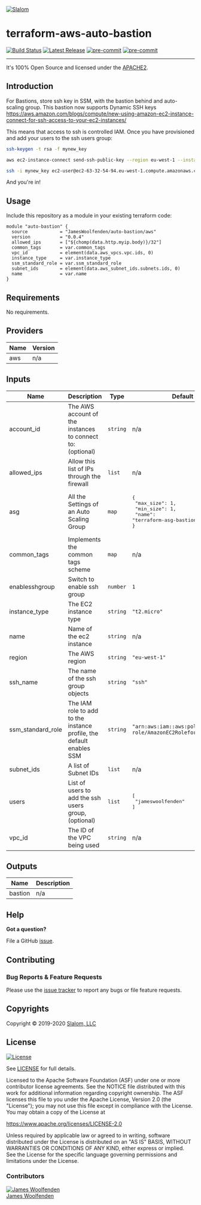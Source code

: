 [![Slalom][logo]](https://slalom.com)

# terraform-aws-auto-bastion

[![Build Status](https://github.com/JamesWoolfenden/terraform-aws-auto-bastion/workflows/Verify%20and%20Bump/badge.svg?branch=master)](https://github.com/JamesWoolfenden/terraform-aws-auto-bastion)
[![Latest Release](https://img.shields.io/github/release/JamesWoolfenden/terraform-aws-auto-bastion.svg)](https://github.com/JamesWoolfenden/terraform-aws-auto-bastion/releases/latest)
[![pre-commit](https://img.shields.io/badge/pre--commit-enabled-brightgreen?logo=pre-commit&logoColor=white)](https://github.com/pre-commit/pre-commit)
[![pre-commit](https://img.shields.io/badge/checkov-verified-brightgreen)](https://www.checkov.io/)

---

It's 100% Open Source and licensed under the [APACHE2](LICENSE).

## Introduction

For Bastions, store ssh key in SSM, with the bastion behind and auto-scaling group.
This bastion now supports Dynamic SSH keys <https://aws.amazon.com/blogs/compute/new-using-amazon-ec2-instance-connect-for-ssh-access-to-your-ec2-instances/>

This means that access to ssh is controlled IAM. Once you have provisioned and add your users to the ssh users group:

```bash
ssh-keygen -t rsa -f mynew_key

aws ec2-instance-connect send-ssh-public-key --region eu-west-1 --instance-id i-0e2f05807e67f0179 --availability-zone eu-west-1a --instance-os-user ec2-user --ssh-public-key file://mynew_key.pub

ssh -i mynew_key ec2-user@ec2-63-32-54-94.eu-west-1.compute.amazonaws.com
```

And you're in!

## Usage

Include this repository as a module in your existing terraform code:

```hcl
module "auto-bastion" {
  source            = "JamesWoolfenden/auto-bastion/aws"
  version           = "0.0.4"
  allowed_ips       = ["${chomp(data.http.myip.body)}/32"]
  common_tags       = var.common_tags
  vpc_id            = element(data.aws_vpcs.vpc.ids, 0)
  instance_type     = var.instance_type
  ssm_standard_role = var.ssm_standard_role
  subnet_ids        = element(data.aws_subnet_ids.subnets.ids, 0)
  name              = var.name
}
```

<!-- BEGINNING OF PRE-COMMIT-TERRAFORM DOCS HOOK -->
## Requirements

No requirements.

## Providers

| Name | Version |
|------|---------|
| aws | n/a |

## Inputs

| Name | Description | Type | Default | Required |
|------|-------------|------|---------|:--------:|
| account\_id | The AWS account of the instances to connect to:(optional) | `string` | n/a | yes |
| allowed\_ips | Allow this list of IPs through the firewall | `list` | n/a | yes |
| asg | All the Settings of an Auto Scaling Group | `map` | <pre>{<br>  "max_size": 1,<br>  "min_size": 1,<br>  "name": "terraform-asg-bastion"<br>}</pre> | no |
| common\_tags | Implements the common tags scheme | `map` | n/a | yes |
| enablesshgroup | Switch to enable ssh group | `number` | `1` | no |
| instance\_type | The EC2 instance type | `string` | `"t2.micro"` | no |
| name | Name of the ec2 instance | `string` | n/a | yes |
| region | The AWS region | `string` | `"eu-west-1"` | no |
| ssh\_name | The name of the ssh group objects | `string` | `"ssh"` | no |
| ssm\_standard\_role | The IAM role to add to the instance profile, the default enables SSM | `string` | `"arn:aws:iam::aws:policy/service-role/AmazonEC2RoleforSSM"` | no |
| subnet\_ids | A list of Subnet IDs | `list` | n/a | yes |
| users | List of users to add the ssh users group, (optional) | `list` | <pre>[<br>  "jameswoolfenden"<br>]</pre> | no |
| vpc\_id | The ID of the VPC being used | `string` | n/a | yes |

## Outputs

| Name | Description |
|------|-------------|
| bastion | n/a |

<!-- END OF PRE-COMMIT-TERRAFORM DOCS HOOK -->
## Help

**Got a question?**

File a GitHub [issue](https://github.com/JamesWoolfenden/terraform-auto-bastion/issues).

## Contributing

### Bug Reports & Feature Requests

Please use the [issue tracker](https://github.com/JamesWoolfenden/terraform-auto-bastion/issues) to report any bugs or file feature requests.

## Copyrights

Copyright © 2019-2020 [Slalom, LLC](https://slalom.com)

## License

[![License](https://img.shields.io/badge/License-Apache%202.0-blue.svg)](https://opensource.org/licenses/Apache-2.0)

See [LICENSE](LICENSE) for full details.

Licensed to the Apache Software Foundation (ASF) under one
or more contributor license agreements.  See the NOTICE file
distributed with this work for additional information
regarding copyright ownership.  The ASF licenses this file
to you under the Apache License, Version 2.0 (the
"License"); you may not use this file except in compliance
with the License.  You may obtain a copy of the License at

<https://www.apache.org/licenses/LICENSE-2.0>

Unless required by applicable law or agreed to in writing,
software distributed under the License is distributed on an
"AS IS" BASIS, WITHOUT WARRANTIES OR CONDITIONS OF ANY
KIND, either express or implied.  See the License for the
specific language governing permissions and limitations
under the License.

### Contributors

[![James Woolfenden][jameswoolfenden_avatar]][jameswoolfenden_homepage]<br/>[James Woolfenden][jameswoolfenden_homepage]

[jameswoolfenden_homepage]: https://github.com/jameswoolfenden
[jameswoolfenden_avatar]: https://github.com/jameswoolfenden.png?size=150
[logo]: https://gist.githubusercontent.com/JamesWoolfenden/5c457434351e9fe732ca22b78fdd7d5e/raw/15933294ae2b00f5dba6557d2be88f4b4da21201/slalom-logo.png
[website]: https://slalom.com
[github]: https://github.com/jameswoolfenden
[linkedin]: https://www.linkedin.com/in/jameswoolfenden/
[twitter]: https://twitter.com/JimWoolfenden

[share_twitter]: https://twitter.com/intent/tweet/?text=terraform-auto-bastion&url=https://github.com/JamesWoolfenden/terraform-auto-bastion
[share_linkedin]: https://www.linkedin.com/shareArticle?mini=true&title=terraform-auto-bastion&url=https://github.com/JamesWoolfenden/terraform-auto-bastion
[share_reddit]: https://reddit.com/submit/?url=https://github.com/JamesWoolfenden/terraform-auto-bastion
[share_facebook]: https://facebook.com/sharer/sharer.php?u=https://github.com/JamesWoolfenden/terraform-auto-bastion
[share_email]: mailto:?subject=terraform-auto-bastion&body=https://github.com/JamesWoolfenden/terraform-auto-bastion
